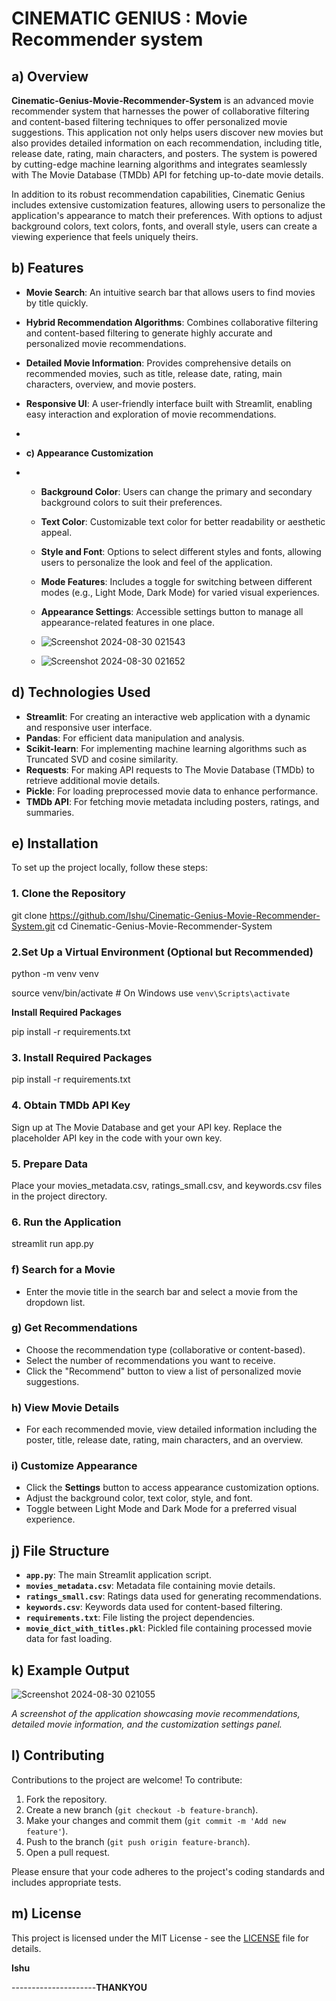 # CINEMATIC GENIUS : Movie Recommender system
## a) Overview

**Cinematic-Genius-Movie-Recommender-System** is an advanced movie recommender system that harnesses the power of collaborative filtering and content-based filtering techniques to offer personalized movie suggestions. This application not only helps users discover new movies but also provides detailed information on each recommendation, including title, release date, rating, main characters, and posters. The system is powered by cutting-edge machine learning algorithms and integrates seamlessly with The Movie Database (TMDb) API for fetching up-to-date movie details.

In addition to its robust recommendation capabilities, Cinematic Genius includes extensive customization features, allowing users to personalize the application's appearance to match their preferences. With options to adjust background colors, text colors, fonts, and overall style, users can create a viewing experience that feels uniquely theirs.

## b) Features

- **Movie Search**: An intuitive search bar that allows users to find movies by title quickly.
- **Hybrid Recommendation Algorithms**: Combines collaborative filtering and content-based filtering to generate highly accurate and personalized movie recommendations.
- **Detailed Movie Information**: Provides comprehensive details on recommended movies, such as title, release date, rating, main characters, overview, and movie posters.
- **Responsive UI**: A user-friendly interface built with Streamlit, enabling easy interaction and exploration of movie recommendations.

- 
- **c) Appearance Customization**
- 
  - **Background Color**: Users can change the primary and secondary background colors to suit their preferences.
  - **Text Color**: Customizable text color for better readability or aesthetic appeal.
  - **Style and Font**: Options to select different styles and fonts, allowing users to personalize the look and feel of the application.
  - **Mode Features**: Includes a toggle for switching between different modes (e.g., Light Mode, Dark Mode) for varied visual experiences.
  - **Appearance Settings**: Accessible settings button to manage all appearance-related features in one place.
 
  - ![Screenshot 2024-08-30 021543](https://github.com/user-attachments/assets/3ae8317d-5480-4c53-b798-58e7011c0cb2)
  - ![Screenshot 2024-08-30 021652](https://github.com/user-attachments/assets/4a6dd1ba-8a7f-4213-aeb1-19d279bac497)




## d) Technologies Used

- **Streamlit**: For creating an interactive web application with a dynamic and responsive user interface.
- **Pandas**: For efficient data manipulation and analysis.
- **Scikit-learn**: For implementing machine learning algorithms such as Truncated SVD and cosine similarity.
- **Requests**: For making API requests to The Movie Database (TMDb) to retrieve additional movie details.
- **Pickle**: For loading preprocessed movie data to enhance performance.
- **TMDb API**: For fetching movie metadata including posters, ratings, and summaries.


## e) Installation

To set up the project locally, follow these steps:

### 1. Clone the Repository

git clone https://github.com/Ishu/Cinematic-Genius-Movie-Recommender-System.git
cd Cinematic-Genius-Movie-Recommender-System

### 2.Set Up a Virtual Environment (Optional but Recommended)

python -m venv venv

source venv/bin/activate  # On Windows use `venv\Scripts\activate`

**Install Required Packages**

   pip install -r requirements.txt

   ### 3. Install Required Packages
   
pip install -r requirements.txt

### 4. Obtain TMDb API Key

Sign up at The Movie Database and get your API key.
Replace the placeholder API key in the code with your own key.

### 5. Prepare Data

Place your movies_metadata.csv, ratings_small.csv, and keywords.csv files in the project directory.

### 6. Run the Application

streamlit run app.py

### f) Search for a Movie
- Enter the movie title in the search bar and select a movie from the dropdown list.

### g) Get Recommendations
- Choose the recommendation type (collaborative or content-based).
- Select the number of recommendations you want to receive.
- Click the "Recommend" button to view a list of personalized movie suggestions.

### h) View Movie Details
- For each recommended movie, view detailed information including the poster, title, release date, rating, main characters, and an overview.

### i) Customize Appearance
- Click the **Settings** button to access appearance customization options.
- Adjust the background color, text color, style, and font.
- Toggle between Light Mode and Dark Mode for a preferred visual experience.

## j) File Structure
- **`app.py`**: The main Streamlit application script.
- **`movies_metadata.csv`**: Metadata file containing movie details.
- **`ratings_small.csv`**: Ratings data used for generating recommendations.
- **`keywords.csv`**: Keywords data used for content-based filtering.
- **`requirements.txt`**: File listing the project dependencies.
- **`movie_dict_with_titles.pkl`**: Pickled file containing processed movie data for fast loading.

## k) Example Output

![Screenshot 2024-08-30 021055](https://github.com/user-attachments/assets/2df36556-c567-4cd7-9b52-aa111349e162)


_A screenshot of the application showcasing movie recommendations, detailed movie information, and the customization settings panel._

## l) Contributing

Contributions to the project are welcome! To contribute:

1. Fork the repository.
2. Create a new branch (`git checkout -b feature-branch`).
3. Make your changes and commit them (`git commit -m 'Add new feature'`).
4. Push to the branch (`git push origin feature-branch`).
5. Open a pull request.

Please ensure that your code adheres to the project's coding standards and includes appropriate tests.

## m) License

This project is licensed under the MIT License - see the [LICENSE](LICENSE) file for details.

**Ishu**

---------------------**THANKYOU**



